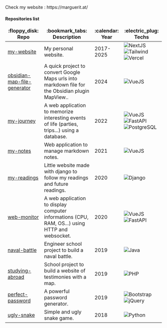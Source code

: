 <p>
  Check my website : https://marguerit.at/
</p>


#### Repositories list

<table>
  <thead align="center">
    <tr border: none;>
      <td><b>:floppy_disk: Repo</b></td>
      <td><b>:bookmark_tabs: Description</b></td>
      <td><b>:calendar: Year</b></td>
      <td><b>:electric_plug: Techs</b></td>
    </tr>
  </thead>
  <tbody>
    <tr>
      <td><a href="https://github.com/Gyskard/my-website">my-website</a></td>
      <td>My personal website.</td>
      <td>2017-2025</td>
      <td>
        <img alt="NextJS" src="https://img.shields.io/badge/-Next.js-000000?style=flat-square&logo=Next.js&logoColor=white" />
        <img alt="Tailwind" src="https://img.shields.io/badge/-Tailwind-06B6D4?style=flat-square&logo=Tailwindcss&logoColor=white" /> 
        <img alt="Vercel" src="https://img.shields.io/badge/-Vercel-000000?style=flat-square&logo=Vercel&logoColor=white" />
      </td>
    </tr>
    <tr>
      <td><a href="https://github.com/Gyskard/my-journey">obsidian-map-file-generator</a></td>
      <td>A quick project to convert Google Maps urls into markdown file for the Obsidian plugin MapView..</td>
      <td>2024</td>
      <td>
        <img alt="VueJS" src="https://img.shields.io/badge/-Vue.js-43853d?style=flat-square&logo=Vue.js&logoColor=white" />
      </td>
    </tr>
    <tr>
      <td><a href="https://github.com/Gyskard/my-journey">my-journey</a></td>
      <td>A web application to memorize interesting events of life (parties, trips...) using a database.</td>
      <td>2022</td>
      <td>
        <img alt="VueJS" src="https://img.shields.io/badge/-Vue.js-43853d?style=flat-square&logo=Vue.js&logoColor=white" />
        <img alt="FastAPI" src="https://img.shields.io/badge/FastAPI-05998B?style=flat-square" />
        <img alt="PostgreSQL" src="https://img.shields.io/badge/PostgreSQL-316192?style=flat-square&logo=postgresql&logoColor=white" />
      </td>
    </tr>
    <tr>
      <td><a href="https://github.com/Gyskard/my-readings">my-notes</a></td>
      <td>Web application to manage markdown notes.</td>
      <td>2021</td>
      <td>
        <img alt="VueJS" src="https://img.shields.io/badge/-Vue.js-43853d?style=flat-square&logo=Vue.js&logoColor=white" />
      </td>
    </tr>
    <tr>
      <td><a href="https://github.com/Gyskard/my-readings">my-readings</a></td>
      <td>Little website made with django to follow my readings and future readings.</td>
      <td>2020</td>
      <td>
        <img alt="Django" src="https://img.shields.io/badge/-Django-0C4B33?style=flat-square&logo=Django&logoColor=white" />
      </td>
    </tr>
    <tr>
      <td><a href="https://github.com/Gyskard/web-monitor">web-monitor</a></td>
      <td>A web application to display computer informations (CPU, RAM, OS...) using HTTP and websocket.</td>
      <td>2020</td>
      <td>
        <img alt="VueJS" src="https://img.shields.io/badge/-Vue.js-43853d?style=flat-square&logo=Vue.js&logoColor=white" />
        <img alt="FastAPI" src="https://img.shields.io/badge/FastAPI-05998B?style=flat-square" />
      </td>
    </tr>
    <tr>
      <td><a href="https://github.com/Gyskard/web-monitor">naval-battle</a></td>
      <td>Engineer school project to build a naval battle.</td>
      <td>2019</td>
      <td>
        <img alt="Java" src="https://img.shields.io/badge/-Java-D83E35?style=flat-square&logo=buymeacoffee&logoColor=white" />
      </td>
    </tr>
    <tr>
      <td><a href="https://github.com/Gyskard/web-monitor">studying-abroad</a></td>
      <td>School project to build a website of testimonies with a map.</td>
      <td>2019</td>
      <td>
        <img alt="PHP" src="https://img.shields.io/badge/-PHP-777BB4?style=flat-square&logo=PHP&logoColor=white" />
      </td>
    </tr>
    <tr>
      <td><a href="https://github.com/Gyskard/perfect-password">perfect-password</a></td>
      <td>A powerful password generator.</td>
      <td>2019</td>
      <td>
        <img alt="Bootstrap" src="https://img.shields.io/badge/-Bootstrap-7952B3?style=flat-square&logo=Bootstrap&logoColor=white" />
        <img alt="jQuery" src="https://img.shields.io/badge/-jQuery-106AB0?style=flat-square&logo=jQuery&logoColor=white" /> 
      </td>
    </tr>
    </tr>
    <tr>
      <td><a href="https://github.com/Gyskard/ugly-snake">ugly-snake</a></td>
      <td>Simple and ugly snake game.</td>
      <td>2018</td>
      <td>
        <img alt="Python" src="https://img.shields.io/badge/-Python-3673A6?style=flat-square&logo=Python&logoColor=white" /> 
      </td>
    </tr>
  </tbody>
</table>
